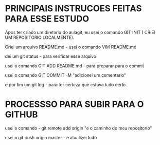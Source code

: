 PRINCIPAIS INSTRUCOES FEITAS PARA ESSE ESTUDO
=============================================

Apos ter criado um diretorio do aulagit, eu usei o comando GIT INIT ( CRIEI UM REPOSITORIO LOCALMENTE).

Criei um arquivo README.md - usei o comando VIM README.md 

dei um git status - para verificar esse arquivo

usei o comando GIT ADD README.md  - para preparar para o commit 

usei o comando GIT COMMIT -M "adicionei um comentario"

e por fim um git log - para ter certeza que estava tudo certo.

PROCESSSO PARA SUBIR PARA O GITHUB
===============================================
usei o comando -  git remote add origin "e o caminho do meu repositorio"

usei o git push origin master - e atualizei tudo
